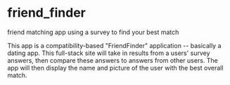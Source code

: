 # friend_finder
friend matching app using a survey to find your best match

This app is a compatibility-based "FriendFinder" application -- basically a dating app. This full-stack site will take in results from a users' survey answers, then compare these answers to answers from other users. The app will then display the name and picture of the user with the best overall match.
